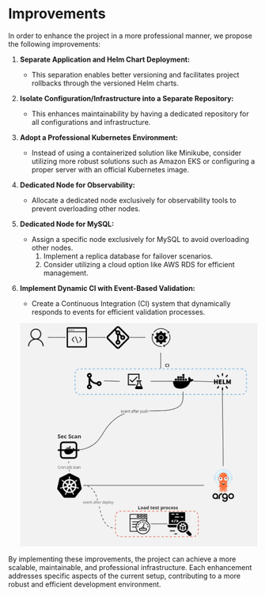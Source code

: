 # Improvements

In order to enhance the project in a more professional manner, we propose the following improvements:

1. **Separate Application and Helm Chart Deployment:**
    - This separation enables better versioning and facilitates project rollbacks through the versioned Helm charts.

2. **Isolate Configuration/Infrastructure into a Separate Repository:**
    - This enhances maintainability by having a dedicated repository for all configurations and infrastructure.

3. **Adopt a Professional Kubernetes Environment:**
    - Instead of using a containerized solution like Minikube, consider utilizing more robust solutions such as Amazon EKS or configuring a proper server with an official Kubernetes image.

4. **Dedicated Node for Observability:**
    - Allocate a dedicated node exclusively for observability tools to prevent overloading other nodes.

5. **Dedicated Node for MySQL:**
    - Assign a specific node exclusively for MySQL to avoid overloading other nodes.
        1. Implement a replica database for failover scenarios.
        2. Consider utilizing a cloud option like AWS RDS for efficient management.

6. **Implement Dynamic CI with Event-Based Validation:**
    - Create a Continuous Integration (CI) system that dynamically responds to events for efficient validation processes.
  
    ![Event-Based CI](./images/event-ci-2.jpg)

By implementing these improvements, the project can achieve a more scalable, maintainable, and professional infrastructure. Each enhancement addresses specific aspects of the current setup, contributing to a more robust and efficient development environment.